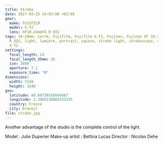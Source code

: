 ```yaml
---
title: Strobe
date: 2017-03-25 14:03:00 +02:00
gear:
  make: FUJIFILM
  model: X-T2
  lens: XF10-24mmF4 R OIS
tags: 10-24mm, carré, Fujifilm, Fujifilm X-T2, Fujinon, Fujinon XF 10-24mm f/4.0
  R OIS, light, lumière, portrait, square, strobe light, stroboscope, studio,
  X-T2
settings:
  focal_length: 24
  focal_length_35mm: 36
  iso: 1600
  aperture: 7.1
  exposure_time: "6"
dimensions:
  width: 3140
  height: 3140
geo:
  latitude: 48.68739166666667
  longitude: 2.3985138883333335
  country: France
  city: Draveil
file: strobe.jpg
---
```


Another advantage of the studio is the complete control of the light.

Model : Julie Duperier
Make-up artist : Bettina Lucas
Director : Nicolas Dehe
